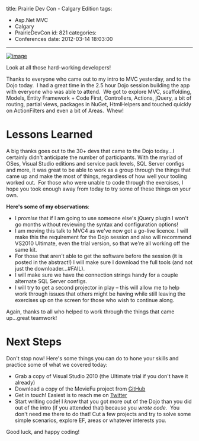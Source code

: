 title: Prairie Dev Con - Calgary Edition
tags:
  - Asp.Net MVC
  - Calgary
  - PrairieDevCon
id: 821
categories:
  - Conferences
date: 2012-03-14 18:03:00
---

[![image](http://oldblog.jameschambers.com/Media/Default/Windows-Live-Writer/Getting-Connected--Attending-Conferences_8957/image_thumb.png "image")](http://oldblog.jameschambers.com/Media/Default/Windows-Live-Writer/Getting-Connected--Attending-Conferences_8957/image_2.png)

Look at all those hard-working developers!

Thanks to everyone who came out to my intro to MVC yesterday, and to the Dojo today.&nbsp; I had a great time in the 2.5 hour Dojo session building the app with everyone who was able to attend.&nbsp; We got to explore MVC, scaffolding, Models, Entity Framework + Code First, Controllers, Actions, jQuery, a bit of routing, partial views, packages in NuGet, HtmlHelpers and touched quickly on ActionFilters and even a bit of Areas.&nbsp; Whew!

# Lessons Learned

A big thanks goes out to the 30+ devs that came to the Dojo today...I certainly didn't anticipate the number of participants. With the myriad of OSes, Visual Studio editions and service pack levels, SQL Server configs and more, it was great to be able to work as a group through the things that came up and make the most of things, regardless of how well your tooling worked out.&nbsp; For those who were unable to code through the exercises, I hope you took enough away from today to try some of these things on your own.

**Here's some of my observations**:

*   I _promise_ that if I am going to use someone else's jQuery plugin I won't go months without reviewing the syntax and configuration options!  <li>I am moving this talk to MVC4 as we've now got a go-live licence. I will make this the requirement for the Dojo session and also will recommend VS2010 Ultimate, even the trial version, so that we're all working off the same kit.  <li>For those that aren't able to get the software before the session (it is posted in the abstract!) I will make sure I download the full tools (and not just the downloader...#FAIL).  <li>I will make sure we have the connection strings handy for a couple alternate SQL Server configs.  <li>I will try to get a second projector in play – this will allow me to help work through issues that others might be having while still leaving the exercises up on the screen for those who wish to continue along. 

Again, thanks to all who helped to work through the things that came up...great teamwork!

# Next Steps

Don't stop now! Here's some things you can do to hone your skills and practice some of what we covered today:

*   Grab a copy of Visual Studio 2010 (the Ultimate trial if you don't have it already)  <li>Download a copy of the MovieFu project from [GitHub](https://github.com/MisterJames/MovieFu)  <li>Get in touch! Easiest is to reach me on [Twitter](https://twitter.com/#!/CanadianJames)  <li>Start writing code! I _know_ that you got more out of the Dojo than you did out of the intro (if you attended that) because you _wrote code._&nbsp; You don't need me there to do that! Cut a few projects and try to solve some simple scenarios, explore EF, areas or whatever interests you. 

Good luck, and happy coding!
